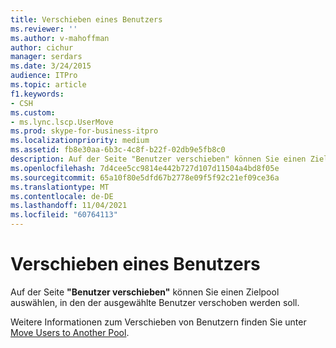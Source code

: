 ```yaml
---
title: Verschieben eines Benutzers
ms.reviewer: ''
ms.author: v-mahoffman
author: cichur
manager: serdars
ms.date: 3/24/2015
audience: ITPro
ms.topic: article
f1.keywords:
- CSH
ms.custom:
- ms.lync.lscp.UserMove
ms.prod: skype-for-business-itpro
ms.localizationpriority: medium
ms.assetid: fb8e30aa-6b3c-4c8f-b22f-02db9e5fb8c0
description: Auf der Seite "Benutzer verschieben" können Sie einen Zielpool auswählen, in den der ausgewählte Benutzer verschoben werden soll.
ms.openlocfilehash: 7d4cee5cc9814e442b727d107d11504a4bd8f05e
ms.sourcegitcommit: 65a10f80e5dfd67b2778e09f5f92c21ef09ce36a
ms.translationtype: MT
ms.contentlocale: de-DE
ms.lasthandoff: 11/04/2021
ms.locfileid: "60764113"
---
```

# <a name="move-user"></a>Verschieben eines Benutzers

Auf der Seite **"Benutzer verschieben"** können Sie einen Zielpool auswählen, in den der ausgewählte Benutzer verschoben werden soll.

Weitere Informationen zum Verschieben von Benutzern finden Sie unter [Move Users to Another Pool](/previous-versions/office/lync-server-2013/lync-server-2013-move-users-to-another-pool).